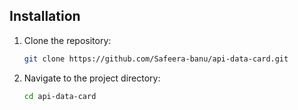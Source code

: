 ## Installation

1. Clone the repository:
   ```bash
   git clone https://github.com/Safeera-banu/api-data-card.git

2. Navigate to the project directory:
   ```bash
   cd api-data-card

